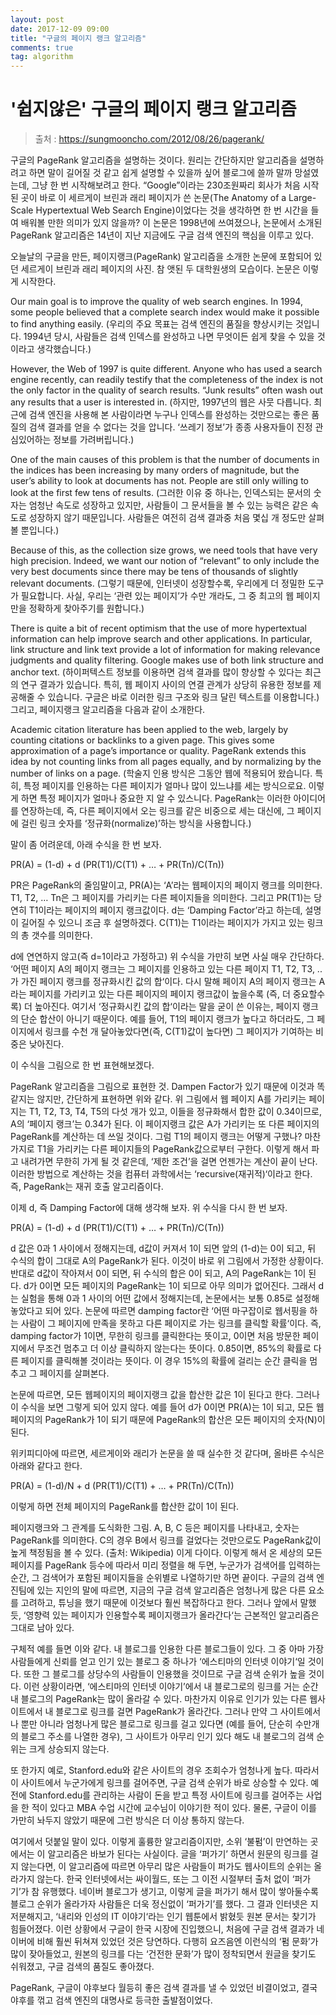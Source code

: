 ```yaml
---
layout: post
date: 2017-12-09 09:00
title: "구글의 페이지 랭크 알고리즘"
comments: true
tag: algorithm
---
```


# '쉽지않은' 구글의 페이지 랭크 알고리즘

> 출처 : https://sungmooncho.com/2012/08/26/pagerank/

구글의 PageRank 알고리즘을 설명하는 것이다. 원리는 간단하지만 알고리즘을 설명하려고 하면 말이 길어질 것 같고 쉽게 설명할 수 있을까 싶어 블로그에 쓸까 말까 망설였는데, 그냥 한 번 시작해보려고 한다. “Google”이라는 230조원짜리 회사가 처음 시작된 곳이 바로 이 세르게이 브린과 래리 페이지가 쓴 논문(The Anatomy of a Large-Scale Hypertextual Web Search Engine)이었다는 것을 생각하면 한 번 시간을 들여 배워볼 만한 의미가 있지 않을까? 이 논문은 1998년에 쓰여졌으나, 논문에서 소개된 PageRank 알고리즘은 14년이 지난 지금에도 구글 검색 엔진의 핵심을 이루고 있다.


오늘날의 구글을 만든, 페이지랭크(PageRank) 알고리즘을 소개한 논문에 포함되어 있던 세르게이 브린과 래리 페이지의 사진. 참 앳된 두 대학원생의 모습이다.
논문은 이렇게 시작한다.

Our main goal is to improve the quality of web search engines. In 1994, some people believed that a complete search index would make it possible to find anything easily. (우리의 주요 목표는 검색 엔진의 품질을 향상시키는 것입니다. 1994년 당시, 사람들은 검색 인덱스를 완성하고 나면 무엇이든 쉽게 찾을 수 있을 것이라고 생각했습니다.)

However, the Web of 1997 is quite different. Anyone who has used a search engine recently, can readily testify that the completeness of the index is not the only factor in the quality of search results. “Junk results” often wash out any results that a user is interested in. (하지만, 1997년의 웹은 사뭇 다릅니다. 최근에 검색 엔진을 사용해 본 사람이라면 누구나 인덱스를 완성하는 것만으로는 좋은 품질의 검색 결과를 얻을 수 없다는 것을 압니다. ‘쓰레기 정보’가 종종 사용자들이 진정 관심있어하는 정보를 가려버립니다.)

One of the main causes of this problem is that the number of documents in the indices has been increasing by many orders of magnitude, but the user’s ability to look at documents has not. People are still only willing to look at the first few tens of results. (그러한 이유 중 하나는, 인덱스되는 문서의 숫자는 엄청난 속도로 성장하고 있지만, 사람들이 그 문서들을 볼 수 있는 능력은 같은 속도로 성장하지 않기 때문입니다. 사람들은 여전히 검색 결과중 처음 몇십 개 정도만 살펴볼 뿐입니다.)

Because of this, as the collection size grows, we need tools that have very high precision. Indeed, we want our notion of “relevant” to only include the very best documents since there may be tens of thousands of slightly relevant documents. (그렇기 때문에, 인터넷이 성장할수록, 우리에게 더 정밀한 도구가 필요합니다. 사실, 우리는 ‘관련 있는 페이지’가 수만 개라도, 그 중 최고의 웹 페이지만을 정확하게 찾아주기를 원합니다.)

There is quite a bit of recent optimism that the use of more hypertextual information can help improve search and other applications. In particular, link structure and link text provide a lot of information for making relevance judgments and quality filtering. Google makes use of both link structure and anchor text. (하이퍼텍스트 정보를 이용하면 검색 결과를 많이 향상할 수 있다는 최근의 연구 결과가 있습니다. 특히, 웹 페이지 사이의 연결 관계가 상당히 유용한 정보를 제공해줄 수 있습니다. 구글은 바로 이러한 링크 구조와 링크 달린 텍스트를 이용합니다.)
그리고, 페이지랭크 알고리즘을 다음과 같이 소개한다.

Academic citation literature has been applied to the web, largely by counting citations or backlinks to a given page. This gives some approximation of a page’s importance or quality. PageRank extends this idea by not counting links from all pages equally, and by normalizing by the number of links on a page. (학술지 인용 방식은 그동안 웹에 적용되어 왔습니다. 특히, 특정 페이지를 인용하는 다른 페이지가 얼마나 많이 있느냐를 세는 방식으로요. 이렇게 하면 특정 페이지가 얼마나 중요한 지 알 수 있스니다. PageRank는 이러한 아이디어를 연장하는데, 즉, 다른 페이지에서 오는 링크를 같은 비중으로 세는 대신에, 그 페이지에 걸린 링크 숫자를 ‘정규화(normalize)’하는 방식을 사용합니다.)

말이 좀 어려운데, 아래 수식을 한 번 보자.

PR(A) = (1-d) + d (PR(T1)/C(T1) + … + PR(Tn)/C(Tn))

PR은 PageRank의 줄임말이고, PR(A)는 ‘A’라는 웹페이지의 페이지 랭크를 의미한다. T1, T2, … Tn은 그 페이지를 가리키는 다른 페이지들을 의미한다. 그리고  PR(T1)는 당연히 T1이라는 페이지의 페이지 랭크값이다. d는 ‘Damping Factor’라고 하는데, 설명이 길어질 수 있으니 조금 후 설명하겠다. C(T1)는 T1이라는 페이지가 가지고 있는 링크의 총 갯수를 의미한다.

d에 연연하지 않고(즉 d=1이라고 가정하고) 위 수식을 가만히 보면 사실 매우 간단하다. ‘어떤 페이지 A의 페이지 랭크는 그 페이지를 인용하고 있는 다른 페이지 T1, T2, T3, .. 가 가진 페이지 랭크를 정규화시킨 값의 합‘이다. 다시 말해 페이지 A의 페이지 랭크는 A라는 페이지를 가리키고 있는 다른 페이지의 페이지 랭크값이 높을수록 (즉, 더 중요할수록) 더 높아진다. 여기서 ‘정규화시킨 값의 합‘이라는 말을 굳이 쓴 이유는, 페이지 랭크의 단순 합산이 아니기 때문이다. 예를 들어, T1의 페이지 랭크가 높다고 하더라도, 그 페이지에서 링크를 수천 개 달아놓았다면(즉, C(T1)값이 높다면) 그 페이지가 기여하는 비중은 낮아진다.

이 수식을 그림으로 한 번 표현해보겠다.


PageRank 알고리즘을 그림으로 표현한 것. Dampen Factor가 있기 때문에 이것과 똑같지는 않지만, 간단하게 표현하면 위와 같다.
위 그림에서 웹 페이지 A를 가리키는 페이지는 T1, T2, T3, T4, T5의 다섯 개가 있고, 이들을 정규화해서 합한 값이 0.34이므로, A의 ‘페이지 랭크’는 0.34가 된다. 이 페이지랭크 값은 A가 가리키는 또 다른 페이지의 PageRank를 계산하는 데 쓰일 것이다. 그럼 T1의 페이지 랭크는 어떻게 구했나? 마찬가지로 T1을 가리키는 다른 페이지들의 PageRank값으로부터 구한다. 이렇게 해서 파고 내려가면 무한히 가게 될 것 같은데, ‘제한 조건’을 걸면 언젠가는 계산이 끝이 난다. 이러한 방법으로 계산하는 것을 컴퓨터 과학에서는 ‘recursive(재귀적)‘이라고 한다. 즉, PageRank는 재귀 호출 알고리즘이다.

이제 d, 즉 Damping Factor에 대해 생각해 보자. 위 수식을 다시 한 번 보자.

PR(A) = (1-d) + d (PR(T1)/C(T1) + … + PR(Tn)/C(Tn))

d 값은 0과 1 사이에서 정해지는데, d값이 커져서 1이 되면 앞의 (1-d)는 0이 되고, 뒤 수식의 합이 그대로 A의 PageRank가 된다. 이것이 바로 위 그림에서 가정한 상황이다. 반대로 d값이 작아져서 0이 되면, 뒤 수식의 합은 0이 되고, A의 PageRank는 1이 된다. d가 0이면 모든 페이지의 PageRank는 1이 되므로 아무 의미가 없어진다. 그래서 d는 실험을 통해 0과 1 사이의 어떤 값에서 정해지는데, 논문에서는 보통 0.85로 설정해놓았다고 되어 있다. 논문에 따르면 damping factor란 ‘어떤 마구잡이로 웹서핑을 하는 사람이 그 페이지에 만족을 못하고 다른 페이지로 가는 링크를 클릭할 확률‘이다. 즉, damping factor가 1이면, 무한히 링크를 클릭한다는 뜻이고, 0이면 처음 방문한 페이지에서 무조건 멈추고 더 이상 클릭하지 않는다는 뜻이다. 0.85이면, 85%의 확률로 다른 페이지를 클릭해볼 것이라는 뜻이다. 이 경우 15%의 확률에 걸리는 순간 클릭을 멈추고 그 페이지를 살펴본다.

논문에 따르면, 모든 웹페이지의 페이지랭크 값을 합산한 값은 1이 된다고 한다. 그러나 이 수식을 보면 그렇게 되어 있지 않다. 예를 들어 d가 0이면 PR(A)는 1이 되고, 모든 웹페이지의 PageRank가 1이 되기 때문에 PageRank의 합산은 모든 페이지의 숫자(N)이 된다.

위키피디아에 따르면, 세르게이와 래리가 논문을 쓸 때 실수한 것 같다며, 올바른 수식은 아래와 같다고 한다.

PR(A) = (1-d)/N + d (PR(T1)/C(T1) + … + PR(Tn)/C(Tn))

이렇게 하면 전체 페이지의 PageRank를 합산한 값이 1이 된다.


페이지랭크와 그 관계를 도식화한 그림. A, B, C 등은 페이지를 나타내고, 숫자는 PageRank를 의미한다. C의 경우 B에서 링크를 걸었다는 것만으로도 PageRank값이 높게 책정됨을 볼 수 있다. (출처: Wikipedia)
이게 다이다. 이렇게 해서 온 세상의 모든 페이지를 PageRank 등수에 따라서 미리 정렬을 해 두면, 누군가가 검색어를 입력하는 순간, 그 검색어가 포함된 페이지들을 순위별로 나열하기만 하면 끝이다. 구글의 검색 엔진팀에 있는 지인의 말에 따르면, 지금의 구글 검색 알고리즘은 엄청나게 많은 다른 요소를 고려하고, 튜닝을 했기 때문에 이것보다 훨씬 복잡하다고 한다. 그러나 앞에서 말했듯, ‘영향력 있는 페이지가 인용할수록 페이지랭크가 올라간다‘는 근본적인 알고리즘은 그대로 남아 있다.

구체적 예를 들면 이와 같다. 내 블로그를 인용한 다른 블로그들이 있다. 그 중 아마 가장 사람들에게 신뢰를 얻고 인기 있는 블로그 중 하나가 ‘에스티마의 인터넷 이야기‘일 것이다. 또한 그 블로그를 상당수의 사람들이 인용했을 것이므로 구글 검색 순위가 높을 것이다. 이런 상황이라면, ‘에스티마의 인터넷 이야기’에서 내 블로그로의 링크를 거는 순간 내 블로그의 PageRank는 많이 올라갈 수 있다. 마찬가지 이유로 인기가 있는 다른 웹사이트에서 내 블로그로 링크를 걸면 PageRank가 올라간다. 그러나 만약 그 사이트에서 나 뿐만 아니라 엄청나게 많은 블로그로 링크를 걸고 있다면 (예를 들어, 단순히 수만개의 블로그 주소를 나열한 경우), 그 사이트가 아무리 인기 있다 해도 내 블로그의 검색 순위는 크게 상승되지 않는다.

또 한가지 예로, Stanford.edu와 같은 사이트의 경우 조회수가 엄청나게 높다. 따라서 이 사이트에서 누군가에게 링크를 걸어주면, 구글 검색 순위가 바로 상승할 수 있다. 예전에 Stanford.edu를 관리하는 사람이 돈을 받고 특정 사이트에 링크를 걸어주는 사업을 한 적이 있다고 MBA 수업 시간에 교수님이 이야기한 적이 있다. 물론, 구글이 이를 가만히 놔두지 않았기 때문에 그런 방식은 더 이상 통하지 않는다.

여기에서 덧붙일 말이 있다. 이렇게 훌륭한 알고리즘이지만, 소위 ‘불펌’이 만연하는 곳에서는 이 알고리즘은 바보가 된다는 사실이다. 글을 ‘퍼가기’ 하면서 원문의 링크를 걸지 않는다면, 이 알고리즘에 따르면 아무리 많은 사람들이 퍼가도 웹사이트의 순위는 올라가지 않는다. 한국 인터넷에서는 싸이월드, 또는 그 이전 시절부터 출처 없이 ‘퍼가기’가 참 유행했다. 네이버 블로그가 생기고, 이렇게 글을 퍼가기 해서 많이 쌓아둘수록 블로그 순위가 올라가자 사람들은 더욱 정신없이 ‘퍼가기’를 했다. 그 결과 인터넷은 지저분해지고, ‘내리와 인성의 IT 이야기‘라는 인기 웹툰에서 밝혔듯 원본 문서는 찾기가 힘들어졌다. 이런 상황에서 구글이 한국 시장에 진입했으니, 처음에 구글 검색 결과가 네이버에 비해 훨씬 뒤쳐져 있었던 것은 당연하다. 다행히 요즈음엔 이런식의 ‘펌 문화’가 많이 잦아들었고, 원본의 링크를 다는 ‘건전한 문화’가 많이 정착되면서 원글을 찾기도 쉬워졌고, 구글 검색의 품질도 좋아졌다.

PageRank, 구글이 야후보다 월등히 좋은 검색 결과를 낼 수 있었던 비결이었고, 결국 야후를 꺾고 검색 엔진의 대명사로 등극한 출발점이었다.
